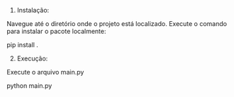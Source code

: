 1. Instalação:

Navegue até o diretório onde o projeto está localizado.
Execute o comando para instalar o pacote localmente:

pip install .

2. Execução:

Execute o arquivo main.py

python main.py
